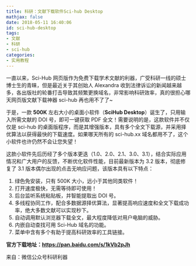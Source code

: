 ```yaml
---
title: 科研：文献下载软件Sci-hub Desktop
mathjax: false
date: 2018-05-11 16:40:06
id: sci-hub-desktop
tags:
- 文献
- 科研
- sci-hub
categories:
- 实用教程
---
```


一直以来，Sci-Hub 网页版作为免费下载学术文献的利器，广受科研一线的硕士博士生的青睐，但是最近关于其创始人 Alexandra 收到法律诉讼的新闻越来越多，各出版社的轮番打击导致其频繁更换域名，非常影响科研效率，真的很担心哪天网页版文献下载神器 sci-hub 再也用不了了~

<!---more--->

于是，一款 **500K** 左右大小的桌面小软件（**SciHub Desktop**）诞生了，只用输入所需文献的 DOI 号，即可一键获取 PDF 全文！需要说明的是，这款软件并不仅仅是 sci-hub 的桌面版程序，而是其增强版本，具有多个全文下载源，并采用择优算法以获得最快的下载速度。如果哪天所有的 sci-hub.xx 域名都用不了，这个小软件也许仍然不会让您失望！

这款小软件先后历经了多个版本更迭（1.0、2.0、2.1、3.0、3.1），结合实际应用情况和广大用户的反馈，不断优化软件性能，目前最新版本为 3.2 版本，彻底修复了 3.1 版本偶尔出现的点击无响应问题，该版本具有以下特点：

1. 绿色免安装，只有 500K 大小，远小于其他同类软件！
2. 打开速度极快，无需等待即可使用！
3. 后台监听系统粘贴板，并智能提取出 DOI 号。
4. 多线程协同工作，配合多数据源择优算法，显著提高响应速度和全文下载成功率，绝大多数文献可以实现秒下。
5. 自动调用默认浏览器下载全文，最大程度降低对用户电脑的威胁。
6. 内嵌自动查找可用 Sci-Hub 域名的功能。
7. 菜单中含有多个有助于提高科研效率的工具链接。

**官方下载地址：https://pan.baidu.com/s/1kVb2pJh**



来自：微信公众号科研利器